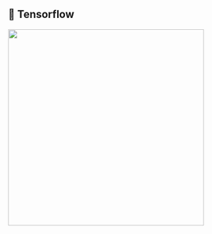 ## 📄 Tensorflow

<img src="https://user-images.githubusercontent.com/114068529/199654804-4937c47c-1622-4cdb-9f85-78fce7d0508f.png" width=400 heigh=150>
